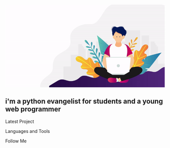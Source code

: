 ![Header](https://github.com/stealthaction/Stealthaction/blob/main/assets/d688d5e.gif)

## i'm a python evangelist for students and a young web programmer

Latest Project

Languages and Tools

Follow Me
